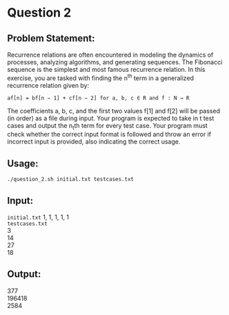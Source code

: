 # Question 2

## Problem Statement: 

Recurrence relations are often encountered in modeling the dynamics of processes, analyzing algorithms, and generating sequences. 
The Fibonacci sequence is the simplest and most famous recurrence relation.
In this exercise, you are tasked with finding the n<sup>th</sup> term in a generalized recurrence relation given by:

 `af[n] = bf[n − 1] + cf[n − 2] for a, b, c ∈ R and f : N → R`

The coefficients a, b, c, and the first two values f[1] and f[2] will be passed (in order) as a file during input. 
Your program is expected to take in t test cases and output the n<sub>t</sub>th term for every test case.
Your program must check whether the correct input format is followed and throw an error if incorrect input is provided, also indicating the correct usage.

## Usage: 
```
./question_2.sh initial.txt testcases.txt
```

## Input: 
`initial.txt`
1, 1, 1, 1, 1\
`testcases.txt`\
3\
14\
27\
18

## Output:
377\
196418\
2584

